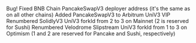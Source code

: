 Bug! Fixed BNB Chain PancakeSwapV3 deployer address (it's the same as on all other chains)
Added PancakeSwapV3 to Arbitrum UniV3 VIP
Renumbered SolidlyV3 UniV3 forkId from 2 to 3 on Mainnet (2 is reserved for Sushi)
Renumbered Velodrome Slipstream UniV3 forkId from 1 to 3 on Optimism (1 and 2 are reserved for Pancake and Sushi, respectively)